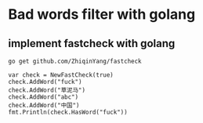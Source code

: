 # Bad words filter with golang
## implement fastcheck with golang

```
go get github.com/ZhiqinYang/fastcheck

var check = NewFastCheck(true)
check.AddWord("fuck")
check.AddWord("草泥马")
check.AddWord("abc")
check.AddWord("中国")
fmt.Println(check.HasWord("fuck"))
```

